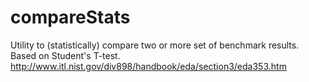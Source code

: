 compareStats
============

Utility to (statistically) compare two or more set of benchmark results. Based on Student's T-test.
http://www.itl.nist.gov/div898/handbook/eda/section3/eda353.htm
